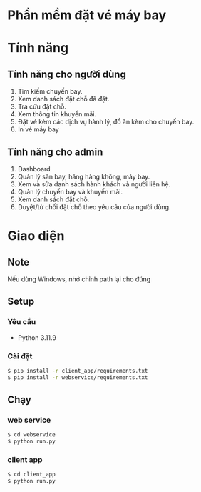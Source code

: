 # Phần mềm đặt vé máy bay

# Tính năng
## Tính năng cho người dùng
1. Tìm kiếm chuyến bay.
2. Xem danh sách đặt chỗ đã đặt.
3. Tra cứu đặt chỗ.
4. Xem thông tin khuyến mãi.
5. Đặt vé kèm các dịch vụ hành lý, đồ ăn kèm cho chuyến bay.
6. In vé máy bay
## Tính năng cho admin
1. Dashboard
2. Quản lý sân bay, hãng hàng không, máy bay.
3. Xem và sửa danh sách hành khách và người liên hệ.
4. Quản lý chuyến bay và khuyến mãi.
5. Xem danh sách đặt chỗ.
6. Duyệt/từ chối đặt chỗ theo yêu câu của người dùng.

# Giao diện


## Note
Nếu dùng Windows, nhớ chỉnh path lại cho đúng

## Setup
### Yêu cầu
- Python 3.11.9

### Cài đặt
```bash
$ pip install -r client_app/requirements.txt
$ pip install -r webservice/requirements.txt
```

## Chạy
### web service
```bash
$ cd webservice
$ python run.py
```

### client app
```bash
$ cd client_app
$ python run.py
```
